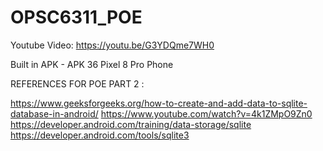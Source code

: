 # OPSC6311_POE

Youtube Video: https://youtu.be/G3YDQme7WH0

Built in APK - APK 36 Pixel 8 Pro Phone


REFERENCES FOR POE PART 2 : 

https://www.geeksforgeeks.org/how-to-create-and-add-data-to-sqlite-database-in-android/
https://www.youtube.com/watch?v=4k1ZMpO9Zn0
https://developer.android.com/training/data-storage/sqlite
https://developer.android.com/tools/sqlite3
